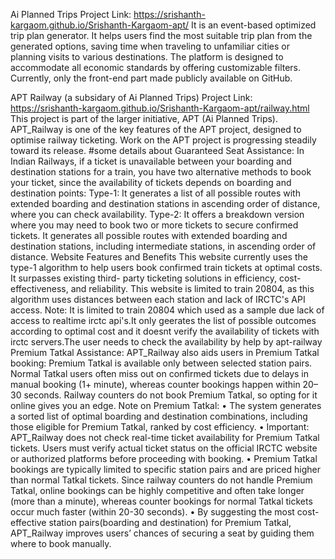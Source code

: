 Ai Planned Trips
Project Link: https://srishanth-kargaom.github.io/Srishanth-Kargaom-apt/
It is an event-based optimized trip plan generator. It helps users find the most suitable trip plan from the generated options, saving time
when traveling to unfamiliar cities or planning visits to various destinations. The platform is designed to accommodate all economic
standards by offering customizable filters.
Currently, only the front-end part made publicly available on GitHub.

APT Railway (a subsidary of Ai Planned Trips)
Project Link: https://srishanth-kargaom.github.io/Srishanth-Kargaom-apt/railway.html
This project is part of the larger initiative, APT (Ai Planned Trips). APT_Railway is one of the key features of the APT project, designed
to optimise railway ticketing. Work on the APT project is progressing steadily toward its release.
#some details about Guaranteed Seat Assistance:
In Indian Railways, if a ticket is unavailable between your boarding and destination stations for a train, you have two alternative
methods to book your ticket, since the availability of tickets depends on boarding and destination points:
Type-1: It generates a list of all possible routes with extended boarding and destination stations in ascending order of distance, where
you can check availability.
Type-2: It offers a breakdown version where you may need to book two or more tickets to secure confirmed tickets. It generates all
possible routes with extended boarding and destination stations, including intermediate stations, in ascending order of distance.
Website Features and Benefits
This website currently uses the type-1 algorithm to help users book confirmed train tickets at optimal costs. It surpasses existing third-
party ticketing solutions in efficiency, cost-effectiveness, and reliability. This website is limited to train 20804, as this algorithm uses
distances between each station and lack of IRCTC's API access.
Note: It is limited to train 20804 which used as a sample due lack of access to realtime irctc api's.It only geerates the list of possible
outcomes according to optimal cost and it doesnt verify the availability of tickets with irctc servers.The user needs to check the
availability by help by apt-railway
Premium Tatkal Assistance:
APT_Railway also aids users in Premium Tatkal booking:
Premium Tatkal is available only between selected station pairs.
Normal Tatkal users often miss out on confirmed tickets due to delays in manual booking (1+ minute), whereas counter bookings
happen within 20–30 seconds.
Railway counters do not book Premium Tatkal, so opting for it online gives you an edge.
Note on Premium Tatkal:
• The system generates a sorted list of optimal boarding and destination combinations, including those eligible for Premium Tatkal,
ranked by cost efficiency.
• Important: APT_Railway does not check real-time ticket availability for Premium Tatkal tickets. Users must verify actual ticket status on
the official IRCTC website or authorized platforms before proceeding with booking.
• Premium Tatkal bookings are typically limited to specific station pairs and are priced higher than normal Tatkal tickets. Since railway
counters do not handle Premium Tatkal, online bookings can be highly competitive and often take longer (more than a minute), whereas
counter bookings for normal Tatkal tickets occur much faster (within 20-30 seconds).
• By suggesting the most cost-effective station pairs(boarding and destination) for Premium Tatkal, APT_Railway improves users’
chances of securing a seat by guiding them where to book manually.
